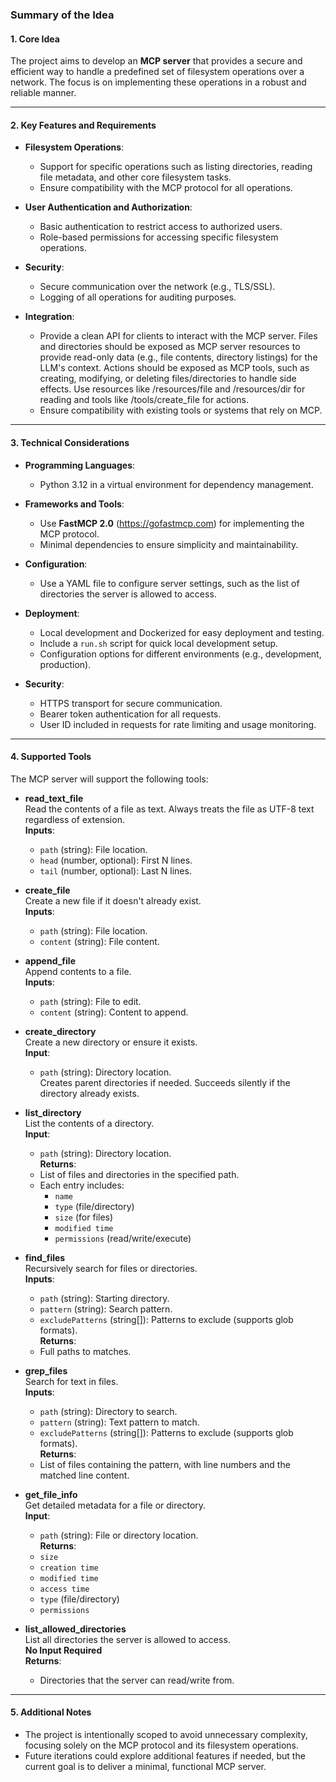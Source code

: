 ### Summary of the Idea

#### 1. **Core Idea**
The project aims to develop an **MCP server** that provides a secure and efficient way to handle a predefined set of filesystem operations over a network. The focus is on implementing these operations in a robust and reliable manner.

---

#### 2. **Key Features and Requirements**
- **Filesystem Operations**:
  - Support for specific operations such as listing directories, reading file metadata, and other core filesystem tasks.
  - Ensure compatibility with the MCP protocol for all operations.

- **User Authentication and Authorization**:
  - Basic authentication to restrict access to authorized users.
  - Role-based permissions for accessing specific filesystem operations.

- **Security**:
  - Secure communication over the network (e.g., TLS/SSL).
  - Logging of all operations for auditing purposes.

- **Integration**:
  - Provide a clean API for clients to interact with the MCP server.
    Files and directories should be exposed as MCP server resources to provide read-only data (e.g., file contents, directory listings) for the LLM's context.
    Actions should be exposed as MCP tools, such as creating, modifying, or deleting files/directories to handle side effects.
    Use resources like /resources/file and /resources/dir for reading and tools like /tools/create_file for actions.
  - Ensure compatibility with existing tools or systems that rely on MCP.

---

#### 3. **Technical Considerations**
- **Programming Languages**:
  - Python 3.12 in a virtual environment for dependency management.

- **Frameworks and Tools**:
  - Use **FastMCP 2.0** (https://gofastmcp.com) for implementing the MCP protocol.
  - Minimal dependencies to ensure simplicity and maintainability.

- **Configuration**:
  - Use a YAML file to configure server settings, such as the list of directories the server is allowed to access.

- **Deployment**:
  - Local development and Dockerized for easy deployment and testing.
  - Include a `run.sh` script for quick local development setup.
  - Configuration options for different environments (e.g., development, production).

- **Security**:
  - HTTPS transport for secure communication.
  - Bearer token authentication for all requests.
  - User ID included in requests for rate limiting and usage monitoring.

---

#### 4. **Supported Tools**

The MCP server will support the following tools:

- **read_text_file**  
  Read the contents of a file as text. Always treats the file as UTF-8 text regardless of extension.  
  **Inputs**:  
    - `path` (string): File location.  
    - `head` (number, optional): First N lines.  
    - `tail` (number, optional): Last N lines.  

- **create_file**  
  Create a new file if it doesn't already exist.  
  **Inputs**:  
    - `path` (string): File location.  
    - `content` (string): File content.  

- **append_file**  
  Append contents to a file.  
  **Inputs**:  
    - `path` (string): File to edit.  
    - `content` (string): Content to append.  

- **create_directory**  
  Create a new directory or ensure it exists.  
  **Input**:  
    - `path` (string): Directory location.  
  Creates parent directories if needed. Succeeds silently if the directory already exists.  

- **list_directory**  
  List the contents of a directory.  
  **Input**:  
    - `path` (string): Directory location.  
  **Returns**:  
    - List of files and directories in the specified path.  
    - Each entry includes:  
      - `name`  
      - `type` (file/directory)  
      - `size` (for files)  
      - `modified time`  
      - `permissions` (read/write/execute)  

- **find_files**  
  Recursively search for files or directories.  
  **Inputs**:  
    - `path` (string): Starting directory.  
    - `pattern` (string): Search pattern.  
    - `excludePatterns` (string[]): Patterns to exclude (supports glob formats).  
  **Returns**:  
    - Full paths to matches.  

- **grep_files**  
  Search for text in files.  
  **Inputs**:  
    - `path` (string): Directory to search.  
    - `pattern` (string): Text pattern to match.  
    - `excludePatterns` (string[]): Patterns to exclude (supports glob formats).  
  **Returns**:  
    - List of files containing the pattern, with line numbers and the matched line content.  

- **get_file_info**  
  Get detailed metadata for a file or directory.  
  **Input**:  
    - `path` (string): File or directory location.  
  **Returns**:  
    - `size`  
    - `creation time`  
    - `modified time`  
    - `access time`  
    - `type` (file/directory)  
    - `permissions`  

- **list_allowed_directories**  
  List all directories the server is allowed to access.  
  **No Input Required**  
  **Returns**:  
    - Directories that the server can read/write from.  
---

#### 5. **Additional Notes**
- The project is intentionally scoped to avoid unnecessary complexity, focusing solely on the MCP protocol and its filesystem operations.
- Future iterations could explore additional features if needed, but the current goal is to deliver a minimal, functional MCP server.
